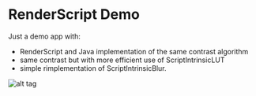 # RenderScript Demo

Just a demo app with:
- RenderScript and Java implementation of the same contrast algorithm
- same contrast but with more efficient use of ScriptIntrinsicLUT
- simple rimplementation of ScriptIntrinsicBlur.

![alt tag](https%3A//drive.google.com/398e6eb5-263a-4ef9-915a-dcb97f2e4dc9)
